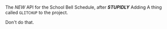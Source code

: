 The _NEW_ API for the School Bell Schedule, after **_STUPIDLY_** Adding A thing called `GLITCHUP` to the project.

Don't do that.
